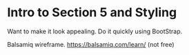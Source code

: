 # Intro to Section 5 and Styling

Want to make it look appealing. Do it quickly using BootStrap. 

Balsamiq wireframe. https://balsamiq.com/learn/ (not free)